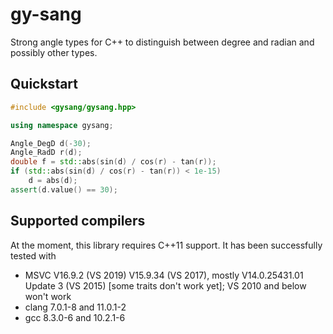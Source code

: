 # gy-sang

Strong angle types for C++ to distinguish between degree and radian and possibly other types.

## Quickstart

```c++
#include <gysang/gysang.hpp>

using namespace gysang;

Angle_DegD d(-30);
Angle_RadD r(d);
double f = std::abs(sin(d) / cos(r) - tan(r));
if (std::abs(sin(d) / cos(r) - tan(r)) < 1e-15)
	d = abs(d);
assert(d.value() == 30);
```

## Supported compilers

At the moment, this library requires C++11 support.
It has been successfully tested with
* MSVC V16.9.2 (VS 2019) V15.9.34 (VS 2017), mostly V14.0.25431.01 Update 3 (VS 2015) [some traits don't work yet]; VS 2010 and below won't work
* clang 7.0.1-8 and 11.0.1-2
* gcc 8.3.0-6 and 10.2.1-6
